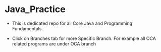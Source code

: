 # Java_Practice
- This is dedicated repo for all Core Java and Programming Fundamentals. 

- Click on Branches tab  for more Specific Branch. For example all OCA related programs are under OCA branch
